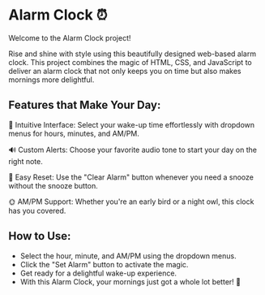# Alarm Clock ⏰
Welcome to the Alarm Clock project!

Rise and shine with style using this beautifully designed web-based alarm clock. This project combines the magic of HTML, CSS, and JavaScript to deliver an alarm clock that not only keeps you on time but also makes mornings more delightful.

## Features that Make Your Day:
🚀 Intuitive Interface: Select your wake-up time effortlessly with dropdown menus for hours, minutes, and AM/PM.

🔊 Custom Alerts: Choose your favorite audio tone to start your day on the right note.

🔄 Easy Reset: Use the "Clear Alarm" button whenever you need a snooze without the snooze button.

🌞 AM/PM Support: Whether you're an early bird or a night owl, this clock has you covered.

## How to Use:
- Select the hour, minute, and AM/PM using the dropdown menus.
- Click the "Set Alarm" button to activate the magic.
- Get ready for a delightful wake-up experience.
- With this Alarm Clock, your mornings just got a whole lot better! 🌅
